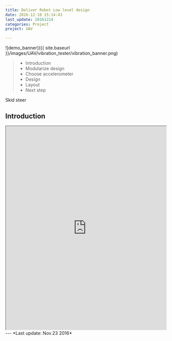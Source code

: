 ```yaml
---
title: Deliver Robot Low level design
date: 2016-12-10 15:14:43
last_update: 20161214
categories: Project
project: UAV

---
```


![demo_banner]({{ site.baseurl }}/images/UAV/vibration_tester/vibration_banner.png)

>* Introduction
>* Modularize design
>* Choose accelerometer
>* Design
>* Layout
>* Next step


Skid steer


## Introduction
<iframe src="https://drive.google.com/file/d/0BwNgzpaDUeYWNWpUdHJ6TE1DdjA/preview" width="100%" height="640"></iframe>
---
*Last update: Nov.23 2016*  